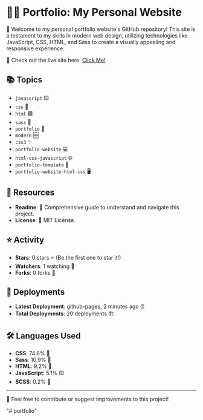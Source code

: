 # 💼💡 Portfolio: My Personal Website

🌟 Welcome to my personal portfolio website's GitHub repository! This site is a testament to my skills in modern web design, utilizing technologies like JavaScript, CSS, HTML, and Sass to create a visually appealing and responsive experience.

🔗 Check out the live site here: [Click Me!](https://barry.software/app)

## 📚 Topics

- `javascript` 🟨
- `css` 🔵
- `html` 🟥
- `sass` 🎨
- `portfolio` 📁
- `modern` 🆕
- `css3` ✨
- `portfolio-website` 💻
- `html-css-javascript` 🌐
- `portfolio-template` 📝
- `portfolio-website-html-css` 🖥️

## 📄 Resources

- **Readme**: 📘 Comprehensive guide to understand and navigate this project.
- **License**: 📜 MIT License.

## ⭐ Activity

- **Stars**: 0 stars ⭐ (Be the first one to star it!)
- **Watchers**: 1 watching 👀
- **Forks**: 0 forks 🍴

## 🚀 Deployments

- **Latest Deployment**: github-pages, 2 minutes ago ⏰
- **Total Deployments**: 20 deployments 🏗️

## 🛠️ Languages Used

- **CSS**: 74.6% 🎨
- **Sass**: 10.9% 👚
- **HTML**: 9.2% 📄
- **JavaScript**: 5.1% 🟨
- **SCSS**: 0.2% 🧵

---

🤝 Feel free to contribute or suggest improvements to this project!

"# portfolio" 
